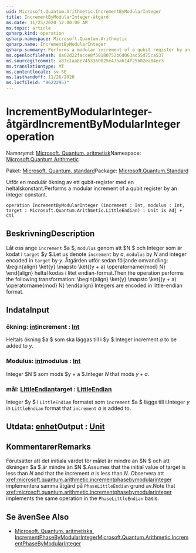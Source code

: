 ```yaml
---
uid: Microsoft.Quantum.Arithmetic.IncrementByModularInteger
title: IncrementByModularInteger-åtgärd
ms.date: 11/25/2020 12:00:00 AM
ms.topic: article
qsharp.kind: operation
qsharp.namespace: Microsoft.Quantum.Arithmetic
qsharp.name: IncrementByModularInteger
qsharp.summary: Performs a modular increment of a qubit register by an integer constant.
ms.openlocfilehash: 8a02d22facce8f58180752b6d063ac55d75ca537
ms.sourcegitcommit: a87c1aa8e7453360025e47ba614f25b02ea84ec3
ms.translationtype: MT
ms.contentlocale: sv-SE
ms.lasthandoff: 11/26/2020
ms.locfileid: "96222957"
---
```

# <a name="incrementbymodularinteger-operation"></a><span data-ttu-id="20d83-102">IncrementByModularInteger-åtgärd</span><span class="sxs-lookup"><span data-stu-id="20d83-102">IncrementByModularInteger operation</span></span>

<span data-ttu-id="20d83-103">Namnrymd: [Microsoft. Quantum. aritmetisk](xref:Microsoft.Quantum.Arithmetic)</span><span class="sxs-lookup"><span data-stu-id="20d83-103">Namespace: [Microsoft.Quantum.Arithmetic](xref:Microsoft.Quantum.Arithmetic)</span></span>

<span data-ttu-id="20d83-104">Paket: [Microsoft. Quantum. standard](https://nuget.org/packages/Microsoft.Quantum.Standard)</span><span class="sxs-lookup"><span data-stu-id="20d83-104">Package: [Microsoft.Quantum.Standard](https://nuget.org/packages/Microsoft.Quantum.Standard)</span></span>


<span data-ttu-id="20d83-105">Utför en modulär ökning av ett qubit-register med en heltalskonstant.</span><span class="sxs-lookup"><span data-stu-id="20d83-105">Performs a modular increment of a qubit register by an integer constant.</span></span>

```qsharp
operation IncrementByModularInteger (increment : Int, modulus : Int, target : Microsoft.Quantum.Arithmetic.LittleEndian) : Unit is Adj + Ctl
```


## <a name="description"></a><span data-ttu-id="20d83-106">Beskrivning</span><span class="sxs-lookup"><span data-stu-id="20d83-106">Description</span></span>

<span data-ttu-id="20d83-107">Låt oss ange `increment` $a $, `modulus` genom att $N $ och Integer som är kodat i `target` $y $.</span><span class="sxs-lookup"><span data-stu-id="20d83-107">Let us denote `increment` by $a$, `modulus` by $N$ and integer encoded in `target` by $y$.</span></span>
<span data-ttu-id="20d83-108">Åtgärden utför sedan följande omvandling: \begin{align} \ket{y} \mapsto \ket{(y + a) \operatorname{mod} N} \end{align} heltal kodas i litet endian-format.</span><span class="sxs-lookup"><span data-stu-id="20d83-108">Then the operation performs the following transformation: \begin{align} \ket{y} \mapsto \ket{(y + a) \operatorname{mod} N} \end{align} Integers are encoded in little-endian format.</span></span>

## <a name="input"></a><span data-ttu-id="20d83-109">Indata</span><span class="sxs-lookup"><span data-stu-id="20d83-109">Input</span></span>

### <a name="increment--int"></a><span data-ttu-id="20d83-110">ökning: [int](xref:microsoft.quantum.lang-ref.int)</span><span class="sxs-lookup"><span data-stu-id="20d83-110">increment : [Int](xref:microsoft.quantum.lang-ref.int)</span></span>

<span data-ttu-id="20d83-111">Heltals ökning $a $ som ska läggas till i $y $.</span><span class="sxs-lookup"><span data-stu-id="20d83-111">Integer increment $a$ to be added to $y$.</span></span>


### <a name="modulus--int"></a><span data-ttu-id="20d83-112">Modulus: [int](xref:microsoft.quantum.lang-ref.int)</span><span class="sxs-lookup"><span data-stu-id="20d83-112">modulus : [Int](xref:microsoft.quantum.lang-ref.int)</span></span>

<span data-ttu-id="20d83-113">Integer $N $ som mods $y + a $.</span><span class="sxs-lookup"><span data-stu-id="20d83-113">Integer $N$ that mods $y + a$.</span></span>


### <a name="target--littleendian"></a><span data-ttu-id="20d83-114">mål: [LittleEndian](xref:Microsoft.Quantum.Arithmetic.LittleEndian)</span><span class="sxs-lookup"><span data-stu-id="20d83-114">target : [LittleEndian](xref:Microsoft.Quantum.Arithmetic.LittleEndian)</span></span>

<span data-ttu-id="20d83-115">Integer $y $ i `LittleEndian` formatet som `increment` $a $ läggs till i.</span><span class="sxs-lookup"><span data-stu-id="20d83-115">Integer $y$ in `LittleEndian` format that `increment` $a$ is added to.</span></span>



## <a name="output--unit"></a><span data-ttu-id="20d83-116">Utdata: [enhet](xref:microsoft.quantum.lang-ref.unit)</span><span class="sxs-lookup"><span data-stu-id="20d83-116">Output : [Unit](xref:microsoft.quantum.lang-ref.unit)</span></span>



## <a name="remarks"></a><span data-ttu-id="20d83-117">Kommentarer</span><span class="sxs-lookup"><span data-stu-id="20d83-117">Remarks</span></span>

<span data-ttu-id="20d83-118">Förutsätter att det initiala värdet för målet är mindre än $N $ och att ökningen $a $ är mindre än $N $.</span><span class="sxs-lookup"><span data-stu-id="20d83-118">Assumes that the initial value of target is less than $N$ and that the increment $a$ is less than $N$.</span></span>
<span data-ttu-id="20d83-119">Observera att <xref:microsoft.quantum.arithmetic.incrementphasebymodularinteger> implementera samma åtgärd på `PhaseLittleEndian` grund av.</span><span class="sxs-lookup"><span data-stu-id="20d83-119">Note that <xref:microsoft.quantum.arithmetic.incrementphasebymodularinteger> implements the same operation in the `PhaseLittleEndian` basis.</span></span>

## <a name="see-also"></a><span data-ttu-id="20d83-120">Se även</span><span class="sxs-lookup"><span data-stu-id="20d83-120">See Also</span></span>

- [<span data-ttu-id="20d83-121">Microsoft. Quantum. aritmetiska. IncrementPhaseByModularInteger</span><span class="sxs-lookup"><span data-stu-id="20d83-121">Microsoft.Quantum.Arithmetic.IncrementPhaseByModularInteger</span></span>](xref:Microsoft.Quantum.Arithmetic.IncrementPhaseByModularInteger)